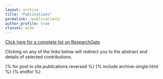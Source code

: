 ```yaml
---
layout: archive
title: "Publications"
permalink: /publications/
author_profile: true
classes: wide
---
```


<a href="https://www.researchgate.net/profile/Uwe_Muehlich" class="uline">Click here for a complete list on ResearchGate</a>


Clicking on any of the links below will redirect you to the abstract and details of selected contributions.


<!--- {% include base_path %} -->

{% for post in site.publications reversed %}
  {% include archive-single.html %}
{% endfor %}
